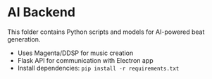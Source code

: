 # AI Backend

This folder contains Python scripts and models for AI-powered beat generation.
- Uses Magenta/DDSP for music creation
- Flask API for communication with Electron app
- Install dependencies: `pip install -r requirements.txt`
